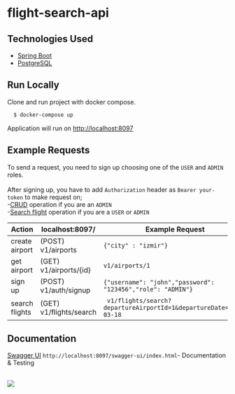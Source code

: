 # flight-search-api

## Technologies Used

- [Spring Boot](https://spring.io/projects/spring-boot)
- [PostgreSQL](https://www.postgresql.org/)

## Run Locally

Clone and run project with docker compose.

```bash
  $ docker-compose up
```

Application will run on [http://localhost:8097](http://localhost:8097)

## Example Requests

To send a request, you need to sign up choosing one of the `USER` and `ADMIN` roles.
<br>
<br>
After signing up, you have to add `Authorization` header as `Bearer your-token` to make request on;
<br>
-<ins>CRUD</ins> operation if you are an `ADMIN`
<br>
-<ins>Search flight</ins> operation if you are a `USER` or `ADMIN`

| Action         | localhost:8097/         | Example Request                                                    | 
|----------------|-------------------------|--------------------------------------------------------------------| 
| create airport | (POST) v1/airports      | `{"city" : "izmir"}`                                               | 
| get airport    | (GET) v1/airports/{id}  | `v1/airports/1`                                                    | 
| sign up        | (POST) v1/auth/signup   | `{"username": "john","password": "123456","role": "ADMIN"}`        | 
| search flights | (GET) v1/flights/search | ` v1/flights/search?departureAirportId=1&departureDate=2024-03-18` | 

## Documentation

[Swagger UI](http://localhost:8097/swagger-ui/index.html) `http://localhost:8097/swagger-ui/index.html`- Documentation &
Testing
<br>
<br>

![](https://i.imgur.com/iCzgVhX.jpg)